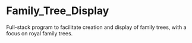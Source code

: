 # Family_Tree_Display
Full-stack program to facilitate creation and display of family trees, with a focus on royal family trees.
